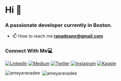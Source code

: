 <h1 align="left">Hi 👋</h1>
<h3 align="left">A passionate developer currently in Boston.</h3>

- 📫 How to reach me **ranadeamr@gmail.com**

### Connect With Me💻
<p align="left" align='right'>
<a target="_blank"href="https://www.linkedin.com/in/ameya-ranade/"><img alt="LinkedIn" src="https://img.shields.io/badge/linkedin-%230077B5.svg?style=for-the-badge&logo=linkedin&logoColor=white"/></a>
<a target="_blank"href="https://ameyaranadee.medium.com/"><img alt="Medium" src="https://img.shields.io/badge/Medium-%23000000.svg?style=for-the-badge&logo=Medium&logoColor=white"/></a>
<a target="_blank"href="https://twitter.com/ameyaranadee"><img alt="Twitter" src="https://img.shields.io/badge/Twitter-%231DA1F2.svg?style=for-the-badge&logo=Twitter&logoColor=white"/></a>
<a target="_blank"href="https://www.instagram.com/ameyaranadee/">	<img alt="Instagram" src="https://img.shields.io/badge/Instagram-%23E4405F.svg?style=for-the-badge&logo=Instagram&logoColor=white"/></a>
<a target="_blank"href="https://www.kaggle.com/ameyaranade">	<img alt="Kaggle" src="https://img.shields.io/badge/Kaggle-20BEFF?style=for-the-badge&logo=Kaggle&logoColor=white"/></a>
</p>

<p><img align="left" src="https://github-readme-stats.vercel.app/api/top-langs?username=ameyaranadee&show_icons=true&locale=en&layout=compact" alt="ameyaranadee" /></p>
<p>&nbsp;<img align="center" src="https://github-readme-stats.vercel.app/api?username=ameyaranadee&show_icons=true&locale=en" alt="ameyaranadee" /></p>
